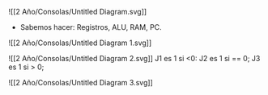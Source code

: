 ![[2 Año/Consolas/Untitled Diagram.svg]]

- Sabemos hacer: Registros, ALU, RAM, PC.

![[2 Año/Consolas/Untitled Diagram 1.svg]]

![[2 Año/Consolas/Untitled Diagram 2.svg]]
J1 es 1 si <0:
J2 es 1 si == 0;
J3 es 1 si > 0;

![[2 Año/Consolas/Untitled Diagram 3.svg]]
